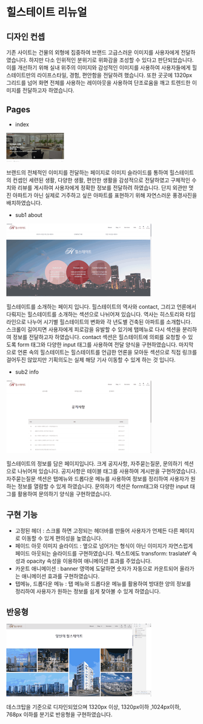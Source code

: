 # 힐스테이트 리뉴얼

## 디자인 컨셉

기존 사이트는 건물의 외형에 집중하여 브랜드 고급스러운 이미지를 사용자에게 전달하였습니다. 하지만 다소 인위적인 분위기로 위화감을 조성할 수 있다고 판단되었습니다. 이를 개선하기 위해 실내 위주의 이미지와 감성적인 이미지를 사용하여 사용자들에게 힐스테이트만의 라이프스타일, 경험, 편안함을 전달하려 했습니다. 또한 곳곳에 1320px 그리드를 넘어 화면 전체를 사용하는 레이아웃을 사용하여 단조로움을 깨고 트렌드한 이미지를 전달하고자 하였습니다.

## Pages

- index

![힐스테이트 인덱스 페이지 gif](./images/README/hillstate_index.gif "힐스테이트 인덱스 페이지")

브랜드의 전체적인 이미지를 전달하는 페이지로 이미지 슬라이드를 통하여 힐스테이트의 컨셉인 세련된 생활, 다양한 생활, 편안한 생활을 감성적으로 전달하였고 구체적인 수치와 리뷰를 게시하여 사용자에게 정확한 정보를 전달하려 하였습니다. 단지 외관만 멋진 아파트가 아닌 실제로 거주하고 싶은 아파트를 표현하기 위해 자연스러운 풍경사진을 배치하였습니다.

- sub1 about

![힐스테이트 제품 페이지 gif](./images/README/hillstate_sub1.gif "힐스테이트 제품 페이지")

힐스테이트를 소개하는 페이지 입니다. 힐스테이트의 역사와 contact, 그리고 언론에서 다뤄지는 힐스테이트를 소개하는 섹션으로 나뉘어져 있습니다. 역사는 히스토리와 타임라인으로 나누어 시기별 힐스테이트의 변화와 각 년도별 건축된 아파트를 소개합니다. 스크롤이 길어지면 사용자에게 피로감을 유발할 수 있기에 탭메뉴로 다시 섹션을 분리하여 정보를 전달하고자 하였습니다. contact 섹션은 힐스테이트에 의뢰를 요청할 수 있도록 form 태그와 다양한 input 태그를 사용하여 전달 양식을 구현하였습니다. 마지막으로 언론 속의 힐스테이트는 힐스테이트를 언급한 언론을 모아둔 섹션으로 직접 링크를 걸어두진 않았지만 기획의도는 실제 해당 기사 이동할 수 있게 하는 것 입니다.

- sub2 info

![힐스테이트 로그인 페이지 gif](./images/README/hillstate_sub2.gif "힐스테이트 로그인 페이지")

힐스테이트의 정보를 담은 페이지입니다. 크게 공지사항, 자주묻는질문, 문의하기 섹션으로 나뉘어져 있습니다. 공지사항은 테이블 태그를 사용하여 게시판을 구현하였습니다. 자주묻는질문 섹션은 탭메뉴와 드롭다운 메뉴를 사용하여 정보를 정리하여 사용자가 원하는 정보를 열람할 수 있게 하였습니다. 문의하기 섹션은 form태그와 다양한 input 태그를 활용하여 문의하기 양식을 구현하였습니다.

## 구현 기능

- 고정된 헤더 : 스크롤 하면 고정되는 헤더바를 만들어 사용자가 언제든 다른 페이지로 이동할 수 있게 편의성을 높였습니다.
- 페이드 아웃 이미지 슬라이드 : 옆으로 넘어가는 형식이 아닌 이미지가 자연스럽게 페이드 아웃되는 슬라이드를 구현하였습니다. 텍스트에도 transform: traslateY 속성과 opacity 속성을 이용하여 애니메이션 효과를 주었습니다.
- 카운트 애니메이션 : banner 영역에 도달하면 숫자가 자동으로 카운트되어 올라가는 애니메이션 효과를 구현하였습니다.
- 탭메뉴, 드롭다운 메뉴 : 탭 메뉴와 드롭다운 메뉴를 활용하여 방대한 양의 정보를 정리하여 사용자가 원하는 정보를 쉽게 찾아볼 수 있게 하였습니다.

## 반응형

![힐스테이트 미디어 쿼리 gif](./images/README/hillstate_media-query.gif "힐스테이트 미디어 쿼리")

데스크탑을 기준으로 디자인되었으며 1320px 이상, 1320px이하 ,1024px이하, 768px 이하를 분기로 반응형을 구현하였습니다.
